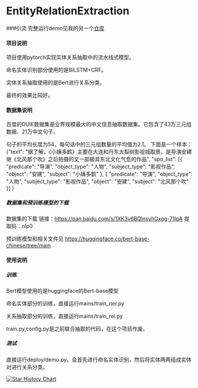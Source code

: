 # EntityRelationExtraction
###引流
完整运行demo见我的另一个[仓库](https://github.com/Xie-Minghui/MultiHeadJointEntityRelationExtraction_simple)
#### 项目说明

项目使用pytorch实现实体关系抽取中的流水线式模型。

命名实体识别部分使用的是BiLSTM+CRF。

实体关系抽取使用的是Bert进行关系分类。

最终的效果比较好。

#### 数据集说明

百度的DUIE数据集是业界规模最大的中文信息抽取数据集。它包含了43万三元组数据、21万中文句子。

句子的平均长度为54，每句话中的三元组数量的平均值为2.1。
下面是一个样本：
{"text": "据了解，《小姨多鹤》主要在大连和丹东大梨树影视城取景，是导演安建继《北风那个吹》之后拍摄的又一部极具东北文化气息的作品", 
  "spo_list": [{
  "predicate": "导演",
  "object_type": "人物",
  "subject_type": "影视作品",
  "object": "安建",
  "subject": "小姨多鹤"
  }, {
  "predicate": "导演",
  "object_type": "人物",
  "subject_type": "影视作品",
  "object": "安建",
  "subject": "北风那个吹"
  }]
}

##### 数据集和预训练模型的下载
数据集的下载
链接：https://pan.baidu.com/s/1XK3v6BQlnsvhGxgg-71IpA 
提取码：nlp0 

预训练模型和相关文件见
https://huggingface.co/bert-base-chinese/tree/main
#### 使用说明

##### 训练
Bert模型使用的是huggingface的Bert-base模型

命名实体部分的训练，直接运行mains/train_ner.py

关系抽取部分的训练，直接运行mains/train_rel.py

train.py,config.py是之前联合抽取的代码，在这个项目作废。

##### 测试

直接运行deploy/demo.py。会首先进行命名实体识别，然后将实体两两组成实体对进行关系分类。

[![Star History Chart](https://api.star-history.com/svg?repos=Xie-Minghui/EntityRelationExtraction&type=Timeline)](https://star-history.com/#Xie-Minghui/EntityRelationExtraction&Date)
